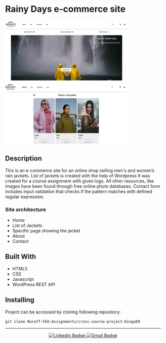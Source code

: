 <h1>Rainy Days e-commerce site</h1>

<div id="images">
<img src="images/screenshot.rainydays.png" width="400" height="200"/>
<img src="images/screenshot.rainydays2.png" width="400" height="200"/>
</div>

<h2>Description</h2>
<p>This is an e-commerce site for an online shop selling men's and women’s rain jackets. 
List of jackets is created with the help of Wordpress
It was created for a course assignment with given logo. All other resources, like images have been found through free online photo databases.
Contact form includes input validation that checks if the pattern matches with defined regular expression.</p>

<h3>Site architecture</h3>
<ul>
<li>Home</li>
<li>List of Jackets </li>
<li>Specific page showing the jacket</li>
<li>About</li>
<li>Contact</li>
</ul>


<h2>Built With</h2> 
<ul>
<li>HTML5</li>
<li>CSS</li>
<li>Javascript</li>
<li>WordPress REST API</li>
</ul>



<h2>Installing</h2> 
Project can be accessed by cloning following repository: 


```
git clone Noroff-FEU-Assignments/cross-course-project-Kinga89
```

---

<div id="social" align="center">
<a href="https://www.linkedin.com/in/kinga-kot-3a4b8a149/">
  <img src="https://img.shields.io/badge/LinkedIn-blue?style=for-the-badge&logo=linkedin&logoColor=white" alt="LinkedIn Badge"/>
 </a>
  <a href="kotkiga89@gmail.com">
  <img src="https://img.shields.io/badge/Gmail-D14836?style=for-the-badge&logo=gmail&logoColor=white" alt="Gmail Badge"/>
 </a>
</div>


<div align="center">
  <img src="https://komarev.com/ghpvc/?username=Kinga89&style=flat-square&color=blue" alt=""/>
</div>

